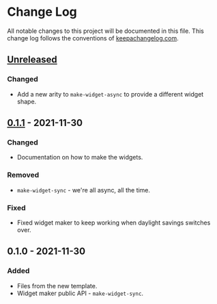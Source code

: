 # Change Log
All notable changes to this project will be documented in this file. This change log follows the conventions of [keepachangelog.com](http://keepachangelog.com/).

## [Unreleased]
### Changed
- Add a new arity to `make-widget-async` to provide a different widget shape.

## [0.1.1] - 2021-11-30
### Changed
- Documentation on how to make the widgets.

### Removed
- `make-widget-sync` - we're all async, all the time.

### Fixed
- Fixed widget maker to keep working when daylight savings switches over.

## 0.1.0 - 2021-11-30
### Added
- Files from the new template.
- Widget maker public API - `make-widget-sync`.

[Unreleased]: https://github.com/your-name/blottsbooks/compare/0.1.1...HEAD
[0.1.1]: https://github.com/your-name/blottsbooks/compare/0.1.0...0.1.1
